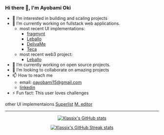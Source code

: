 ### Hi there 👋, I'm Ayobami Oki

- 👀 I’m interested in building and scaling projects
- 🔭 I’m currently working on fullstack web applications.
  - most recent UI implementations:
    - [fragmynt](https://fragmynt.vercel.app/)
    - [Leballo](https://xlassix.github.io/Leballo/)
    - [DelivaMe](https://xlassix.github.io/DelivaMe/)
    - [Teca](https://xlassix.github.io/Teca/)
  - most recent web3 project:
    - [Leballo](https://Leballo-35545.web.app/)
- 🌱 I’m currently working on open source projects.
- 👯 I’m looking to collaborate on amazing projects
- 📫 How to reach me
  - email: [oayobami15@gmail.com](mailto:oayobami15@gmail.com)
  - [linkedin](https://www.linkedin.com/in/xlassix/)
- ⚡ Fun fact: This user loves challenges


other UI implementaions
[Superlist](https://xlassix.github.io/UI-UX-design-implementations/)
[M. editor](https://xlassix.github.io/UI-UX-design-implementations/M.%20editor/)


---
<div align="center">
  
[![ Xlassix's GitHub stats](https://github-readme-stats.vercel.app/api?username=xlassix&show_icons=true&theme=dark&border_radius)](https://github.com/xlassix)
 
[![ Xlassix's GitHub Streak stats](https://github-readme-streak-stats.herokuapp.com/?user=xlassix)](https://github.com/xlassix)

</div>
